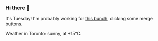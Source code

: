 ### Hi there :wave:

It's Tuesday! I'm probably working for [this bunch](https://github.com/kohofinancial), clicking some merge buttons.

Weather in Toronto: sunny, at +15°C.
